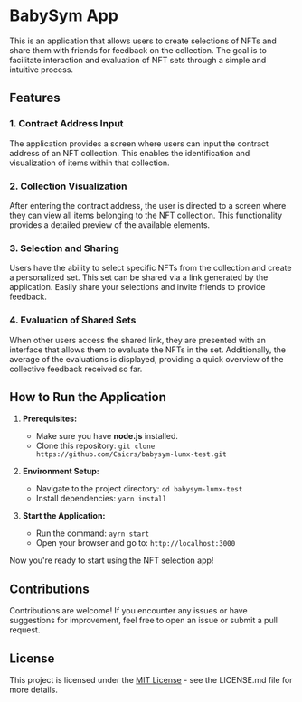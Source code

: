 # BabySym App

This is an application that allows users to create selections of NFTs and share them with friends for feedback on the collection. The goal is to facilitate interaction and evaluation of NFT sets through a simple and intuitive process.

## Features

### 1. Contract Address Input

The application provides a screen where users can input the contract address of an NFT collection. This enables the identification and visualization of items within that collection.

### 2. Collection Visualization

After entering the contract address, the user is directed to a screen where they can view all items belonging to the NFT collection. This functionality provides a detailed preview of the available elements.

### 3. Selection and Sharing

Users have the ability to select specific NFTs from the collection and create a personalized set. This set can be shared via a link generated by the application. Easily share your selections and invite friends to provide feedback.

### 4. Evaluation of Shared Sets

When other users access the shared link, they are presented with an interface that allows them to evaluate the NFTs in the set. Additionally, the average of the evaluations is displayed, providing a quick overview of the collective feedback received so far.

## How to Run the Application

1. **Prerequisites:**
   - Make sure you have **node.js** installed.
   - Clone this repository: `git clone https://github.com/Caicrs/babysym-lumx-test.git`

2. **Environment Setup:**
   - Navigate to the project directory: `cd babysym-lumx-test`
   - Install dependencies: `yarn install`

3. **Start the Application:**
   - Run the command: `ayrn start`
   - Open your browser and go to: `http://localhost:3000`

Now you're ready to start using the NFT selection app!

## Contributions

Contributions are welcome! If you encounter any issues or have suggestions for improvement, feel free to open an issue or submit a pull request.

## License

This project is licensed under the [MIT License](LICENSE.md) - see the LICENSE.md file for more details.
